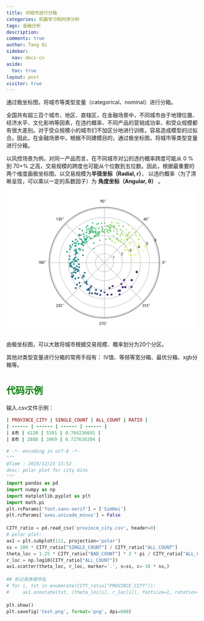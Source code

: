 ```yaml
---
title: 对城市进行分箱
categories: 机器学习和时序分析
tags: 金融分析
description: 
comments: true
author: Tang Qi
sidebar:
  nav: docs-cn
aside:
  toc: true
layout: post
visitor: true
---
```



通过极坐标图，将城市等类型变量（categorical、nominal）进行分箱。

<!--more-->

全国共有超三百个城市、地区、直辖区，在金融场景中，不同城市由于地理位置、经济水平、文化影响等因素，在违约概率、不同产品的营销成功率、和受众规模都有很大差别。对于受众规模小的城市们不加区分地进行训练，容易造成模型的过拟合。因此，在金融场景中，根据不同建模目的，通过极坐标图，将城市等类型变量进行分箱。

以风控场景为例，对同一产品而言，在不同城市对公的违约概率跨度可能从 0 % 到 70+% 之高，交易规模的跨度也可能从个位数到五位数。因此，根据最重要的两个维度画极坐标图，以交易规模为**半径坐标（Radial, r）**， 以违约概率（为了清晰呈现，可以乘以一定的系数因子）为 **角度坐标（Angular, θ）** 。

![城市分箱](https://github.com/iqgnat/iqgnat.github.io/raw/master/assets/images/2019-11-20-Bins_of_city_according_to_size_probability/city_bins.png)

由极坐标图，可以大致将城市根据交易规模、概率划分为20个分区。

其他对类型变量进行分箱的常用手段有： IV值、等频等宽分箱、最优分箱、xgb分箱等。

# <font face="黑体" color=green size=5>代码示例</font>

输入.csv文件示例：

```ruby
| PROVINCE_CITY | SINGLE_COUNT | ALL_COUNT | RATIO |
| ------ | ------ | ------ | ------ |
| A市 | 4120 | 5391 | 0.764236691 |
| B市 | 2888 | 3969 | 0.727639204 |
```

```python
# -*- encoding in utf-8 -*-
"""
@Time : 2019/12/23 13:52
desc: polar plot for city bins
"""
import pandas as pd
import numpy as np
import matplotlib.pyplot as plt
import math.pi
plt.rcParams['font.sans-serif'] = ['SimHei']
plt.rcParams['axes.unicode_minus'] = False

CITY_ratio = pd.read_csv('province_city.csv', header=0)
# polar plot:
ax1 = plt.subplot(111, projection='polar')
ss = 100 * CITY_ratio["SINGLE_COUNT"] / CITY_ratio["ALL_COUNT"]
theta_loc = 1.25 * CITY_ratio["BAD_COUNT"] * 2 * pi / CITY_ratio["ALL_COUNT"]
r_loc = np.log10(CITY_ratio["ALL_COUNT"])
ax1.scatter(theta_loc, r_loc, marker='.', s=ss, c=-10 * ss,)

## 标记具体城市名
# for i, txt in enumerate(CITY_ratio["PROVINCE_CITY"]):
#     ax1.annotate(txt, (theta_loc[i], r_loc[i]), fontsize=1, rotation=-20)

plt.show()
plt.savefig('test.png', format='png', dpi=600)
```

